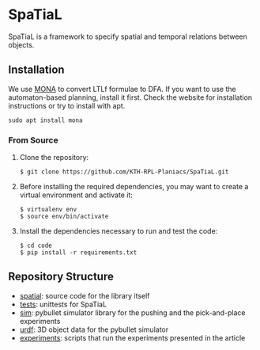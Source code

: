 # SpaTiaL

SpaTiaL is a framework to specify spatial and temporal relations between objects.

## Installation

We use [MONA](http://www.brics.dk/mona/) to convert LTLf formulae to DFA. If you want to use the automaton-based planning, install it first.
Check the website for installation instructions or try to install with apt.
```shell
sudo apt install mona
```

### From Source

1. Clone the repository:
    ```
    $ git clone https://github.com/KTH-RPL-Planiacs/SpaTiaL.git
    ```
2. Before installing the required dependencies, you may want to create a virtual environment and activate it:
    ```
    $ virtualenv env
    $ source env/bin/activate
    ```
3. Install the dependencies necessary to run and test the code:
    ```
    $ cd code
    $ pip install -r requirements.txt
    ```

## Repository Structure

- [spatial](./spatial): source code for the library itself
- [tests](./tests): unittests for SpaTiaL
- [sim](./sim): pybullet simulator library for the pushing and the pick-and-place experiments
- [urdf](./urdf): 3D object data for the pybullet simulator
- [experiments](./experiments): scripts that run the experiments presented in the article
